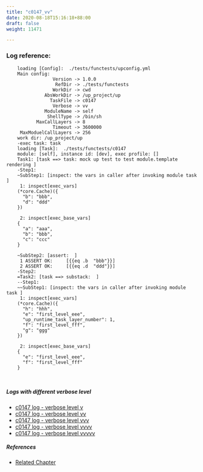 ```yaml
---
title: "c0147_vv"
date: 2020-08-18T15:16:18+88:00
draft: false
weight: 11471

---
```


### Log reference: <no value>

```
    loading [Config]:  ./tests/functests/upconfig.yml
    Main config:
                 Version -> 1.0.0
                  RefDir -> ./tests/functests
                 WorkDir -> cwd
              AbsWorkDir -> /up_project/up
                TaskFile -> c0147
                 Verbose -> vv
              ModuleName -> self
               ShellType -> /bin/sh
           MaxCallLayers -> 8
                 Timeout -> 3600000
     MaxModuelCallLayers -> 256
    work dir: /up_project/up
    -exec task: task
    loading [Task]:  ./tests/functests/c0147
    module: [self], instance id: [dev], exec profile: []
    Task1: [task ==> task: mock up test to test module.template rendering ]
    -Step1:
    ~SubStep1: [inspect: the vars in caller after invoking module task ]
     1: inspect[exec_vars]
    (*core.Cache)({
      "b": "bbb",
      "d": "ddd"
    })
    
     2: inspect[exec_base_vars]
    {
      "a": "aaa",
      "b": "bbb",
      "c": "ccc"
    }
    
    ~SubStep2: [assert:  ]
     1 ASSERT OK:     [{{eq .b  "bbb"}}]
     2 ASSERT OK:     [{{eq .d  "ddd"}}]
    -Step2:
    =Task2: [task ==> substack:  ]
    --Step1:
    ~~SubStep1: [inspect: the vars in caller after invoking module task ]
     1: inspect[exec_vars]
    (*core.Cache)({
      "h": "hhh",
      "e": "first_level_eee",
      "up_runtime_task_layer_number": 1,
      "f": "first_level_fff",
      "g": "ggg"
    })
    
     2: inspect[exec_base_vars]
    {
      "e": "first_level_eee",
      "f": "first_level_fff"
    }
    
    
```

##### Logs with different verbose level
* [c0147 log - verbose level v](../../logs/c0147_v)
* [c0147 log - verbose level vv](../../logs/c0147_vv)
* [c0147 log - verbose level vvv](../../logs/c0147_vvv)
* [c0147 log - verbose level vvvv](../../logs/c0147_vvvv)
* [c0147 log - verbose level vvvvv](../../logs/c0147_vvvvv)

##### References
* [Related Chapter](../../vars/c0147)
